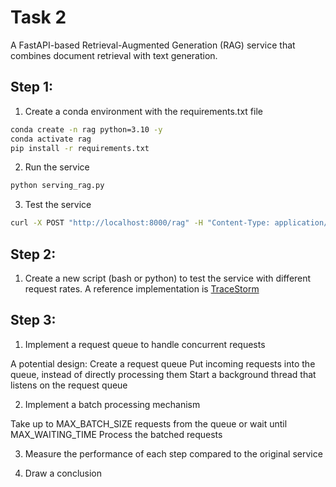 # Task 2

A FastAPI-based Retrieval-Augmented Generation (RAG) service that combines document retrieval with text generation.

## Step 1:

1. Create a conda environment with the requirements.txt file

```bash
conda create -n rag python=3.10 -y
conda activate rag
pip install -r requirements.txt
```

2. Run the service

```bash
python serving_rag.py
```

3. Test the service

```bash
curl -X POST "http://localhost:8000/rag" -H "Content-Type: application/json" -d '{"query": "Which animals can hover in the air?"}'
```

## Step 2:

1. Create a new script (bash or python) to test the service with different request rates. A reference implementation is [TraceStorm](https://github.com/ServerlessLLM/TraceStorm)

## Step 3:

1. Implement a request queue to handle concurrent requests

A potential design:
Create a request queue
Put incoming requests into the queue, instead of directly processing them
Start a background thread that listens on the request queue

2. Implement a batch processing mechanism

Take up to MAX_BATCH_SIZE requests from the queue or wait until MAX_WAITING_TIME
Process the batched requests


3. Measure the performance of each step compared to the original service

4. Draw a conclusion
